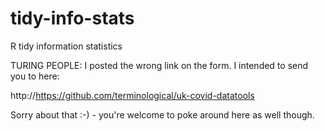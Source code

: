 # tidy-info-stats
R tidy information statistics


TURING PEOPLE: I posted the wrong link on the form. I intended to send you to here:

http://https://github.com/terminological/uk-covid-datatools

Sorry about that :-) - you're welcome to poke around here as well though.
